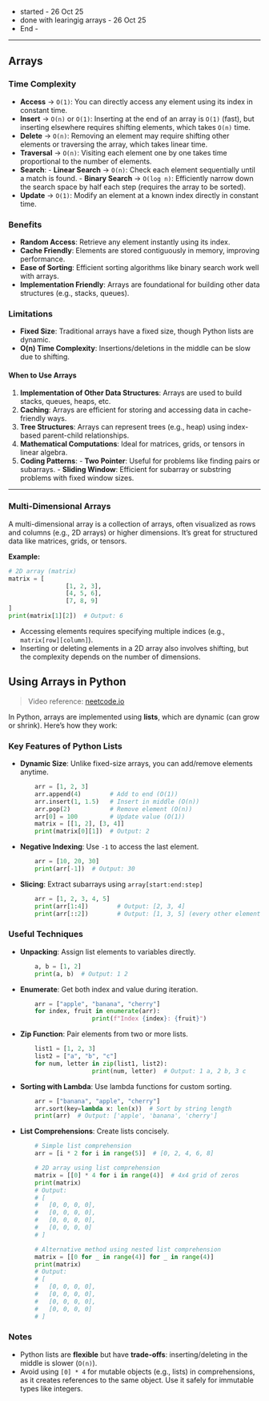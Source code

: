 - started - 26 Oct 25
- done with learingig arrays - 26 Oct 25
- End -
---
## Arrays
### Time Complexity
- **Access** → `O(1)`: You can directly access any element using its index in constant time.
- **Insert** → `O(n)` or `O(1)`: Inserting at the end of an array is `O(1)` (fast), but inserting elsewhere requires shifting elements, which takes `O(n)` time.
- **Delete** → `O(n)`: Removing an element may require shifting other elements or traversing the array, which takes linear time.
- **Traversal** → `O(n)`: Visiting each element one by one takes time proportional to the number of elements.
- **Search**:
		- **Linear Search** → `O(n)`: Check each element sequentially until a match is found.
		- **Binary Search** → `O(log n)`: Efficiently narrow down the search space by half each step (requires the array to be sorted).
- **Update** → `O(1)`: Modify an element at a known index directly in constant time.

### Benefits
- **Random Access**: Retrieve any element instantly using its index.
- **Cache Friendly**: Elements are stored contiguously in memory, improving performance.
- **Ease of Sorting**: Efficient sorting algorithms like binary search work well with arrays.
- **Implementation Friendly**: Arrays are foundational for building other data structures (e.g., stacks, queues).

### Limitations
- **Fixed Size**: Traditional arrays have a fixed size, though Python lists are dynamic.
- **O(n) Time Complexity**: Insertions/deletions in the middle can be slow due to shifting.

#### When to Use Arrays
1. **Implementation of Other Data Structures**: Arrays are used to build stacks, queues, heaps, etc.
2. **Caching**: Arrays are efficient for storing and accessing data in cache-friendly ways.
3. **Tree Structures**: Arrays can represent trees (e.g., heap) using index-based parent-child relationships.
4. **Mathematical Computations**: Ideal for matrices, grids, or tensors in linear algebra.
5. **Coding Patterns**:
			- **Two Pointer**: Useful for problems like finding pairs or subarrays.
			- **Sliding Window**: Efficient for subarray or substring problems with fixed window sizes.

___

### Multi-Dimensional Arrays
A multi-dimensional array is a collection of arrays, often visualized as rows and columns (e.g., 2D arrays) or higher dimensions. It’s great for structured data like matrices, grids, or tensors.

**Example:**
```python
# 2D array (matrix)
matrix = [
				[1, 2, 3],
				[4, 5, 6],
				[7, 8, 9]
]
print(matrix[1][2])  # Output: 6
```
- Accessing elements requires specifying multiple indices (e.g., `matrix[row][column]`).
- Inserting or deleting elements in a 2D array also involves shifting, but the complexity depends on the number of dimensions.

## Using Arrays in Python
> Video reference: [neetcode.io](https://youtu.be/0K_eZGS5NsU?t=520)

In Python, arrays are implemented using **lists**, which are dynamic (can grow or shrink). Here’s how they work:

### Key Features of Python Lists
- **Dynamic Size**: Unlike fixed-size arrays, you can add/remove elements anytime.
	```python
		arr = [1, 2, 3]
		arr.append(4)        # Add to end (O(1))
		arr.insert(1, 1.5)   # Insert in middle (O(n))
		arr.pop(2)           # Remove element (O(n))
		arr[0] = 100         # Update value (O(1))
		matrix = [[1, 2], [3, 4]]
		print(matrix[0][1])  # Output: 2
	```
- **Negative Indexing**: Use `-1` to access the last element.
	```python
		arr = [10, 20, 30]
		print(arr[-1])  # Output: 30
	```
- **Slicing**: Extract subarrays using `array[start:end:step]`
	```python
		arr = [1, 2, 3, 4, 5]
		print(arr[1:4])        # Output: [2, 3, 4]
		print(arr[::2])        # Output: [1, 3, 5] (every other element)
	```

### Useful Techniques
- **Unpacking**: Assign list elements to variables directly.
	```python
		a, b = [1, 2]
		print(a, b)  # Output: 1 2
	```

- **Enumerate**: Get both index and value during iteration.
	```python
		arr = ["apple", "banana", "cherry"]
		for index, fruit in enumerate(arr):
						print(f"Index {index}: {fruit}")
	```

- **Zip Function**: Pair elements from two or more lists.
	```python
		list1 = [1, 2, 3]
		list2 = ["a", "b", "c"]
		for num, letter in zip(list1, list2):
						print(num, letter)  # Output: 1 a, 2 b, 3 c
	```

- **Sorting with Lambda**: Use lambda functions for custom sorting.
	```python
		arr = ["banana", "apple", "cherry"]
		arr.sort(key=lambda x: len(x))  # Sort by string length
		print(arr)  # Output: ['apple', 'banana', 'cherry']
	```

- **List Comprehensions**: Create lists concisely.
	```python
		# Simple list comprehension
		arr = [i * 2 for i in range(5)]  # [0, 2, 4, 6, 8]

		# 2D array using list comprehension
		matrix = [[0] * 4 for i in range(4)]  # 4x4 grid of zeros
		print(matrix)
		# Output:
		# [
		#   [0, 0, 0, 0],
		#   [0, 0, 0, 0],
		#   [0, 0, 0, 0],
		#   [0, 0, 0, 0]
		# ]

		# Alternative method using nested list comprehension
		matrix = [[0 for _ in range(4)] for _ in range(4)]
		print(matrix)
		# Output:
		# [
		#   [0, 0, 0, 0],
		#   [0, 0, 0, 0],
		#   [0, 0, 0, 0],
		#   [0, 0, 0, 0]
		# ]
	```

### Notes
- Python lists are **flexible** but have **trade-offs**: inserting/deleting in the middle is slower (`O(n)`).
- Avoid using `[0] * 4` for mutable objects (e.g., lists) in comprehensions, as it creates references to the same object. Use it safely for immutable types like integers.
